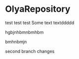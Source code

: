 # OlyaRepository
test test test
Some text textddddd

hgbjnhbmnbmhbm

bmhnbmjn


second branch changes